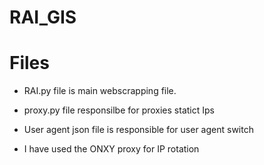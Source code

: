 # RAI_GIS

# Files
* RAI.py file is main webscrapping  file.
* proxy.py file responsilbe for proxies statict Ips
* User agent json file is responsible for user  agent switch 

* I have used the ONXY proxy for IP rotation 
